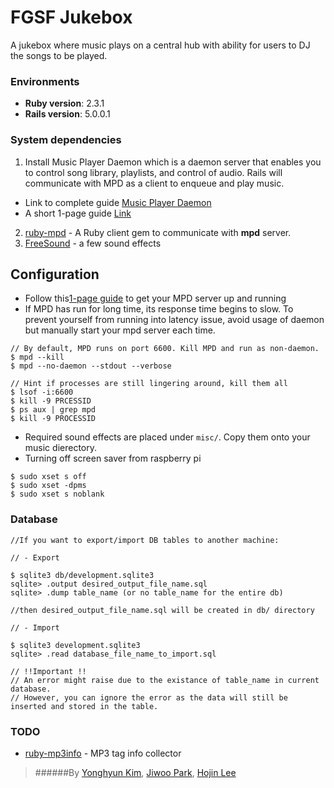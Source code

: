 # FGSF Jukebox
A jukebox where music plays on a central hub with ability for users to DJ the songs to be played.

### Environments
- **Ruby version**: 2.3.1
- **Rails version**: 5.0.0.1

### System dependencies
1) Install Music Player Daemon which is a daemon server that enables you to control song library, playlists, and control of audio. Rails will communicate with MPD as a client to enqueue and play music.
- Link to complete guide [Music Player Daemon](https://www.musicpd.org)
- A short 1-page guide [Link](http://crunchbang.org/forums/viewtopic.php?id=17386) 
2) [ruby-mpd](https://github.com/archSeer/ruby-mpd) - A Ruby client gem to communicate with **mpd** server.
3) [FreeSound](https://www.freesound.org/) - a few sound effects

## Configuration
- Follow this[1-page guide](http://crunchbang.org/forums/viewtopic.php?id=17386) to get your MPD server up and running
- If MPD has run for long time, its response time begins to slow. To prevent yourself from running into latency issue, avoid usage of daemon but  manually start your mpd server each time.
```
// By default, MPD runs on port 6600. Kill MPD and run as non-daemon.
$ mpd --kill
$ mpd --no-daemon --stdout --verbose

// Hint if processes are still lingering around, kill them all
$ lsof -i:6600
$ kill -9 PRCESSID
$ ps aux | grep mpd
$ kill -9 PROCESSID
```
- Required sound effects are placed under `misc/`. Copy them onto your music dierectory.
- Turning off screen saver from raspberry pi
```
$ sudo xset s off
$ sudo xset -dpms
$ sudo xset s noblank
```

### Database
```
//If you want to export/import DB tables to another machine:

// - Export

$ sqlite3 db/development.sqlite3
sqlite> .output desired_output_file_name.sql
sqlite> .dump table_name (or no table_name for the entire db)

//then desired_output_file_name.sql will be created in db/ directory

// - Import

$ sqlite3 development.sqlite3
sqlite> .read database_file_name_to_import.sql

// !!Important !!
// An error might raise due to the existance of table_name in current database.
// However, you can ignore the error as the data will still be inserted and stored in the table.
```

### TODO
- [ruby-mp3info](https://github.com/moumar/ruby-mp3info) - MP3 tag info collector

>######By [Yonghyun Kim](https://github.com/ynghyn), [Jiwoo Park](https://github.com/jparkSF), [Hojin Lee](https://github.com/hlee0213)  
